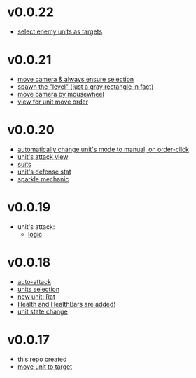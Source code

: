 # v0.0.22
- [select enemy units as targets](https://github.com/rapushka/deck_scaler_rts/pull/39)

# v0.0.21
- [move camera & always ensure selection](https://github.com/rapushka/deck_scaler_rts/pull/29)
- [spawn the "level" (just a gray rectangle in fact)](https://github.com/rapushka/deck_scaler_rts/pull/31)
- [move camera by mousewheel](https://github.com/rapushka/deck_scaler_rts/pull/33)
- [view for unit move order](https://github.com/rapushka/deck_scaler_rts/pull/35)

# v0.0.20
- [automatically change unit's mode to manual, on order-click](https://github.com/rapushka/deck_scaler_rts/pull/19)
- [unit's attack view](https://github.com/rapushka/deck_scaler_rts/pull/17)
- [suits](https://github.com/rapushka/deck_scaler_rts/pull/23)
- [unit's defense stat](https://github.com/rapushka/deck_scaler_rts/pull/25)
- [sparkle mechanic](https://github.com/rapushka/deck_scaler_rts/pull/27)

# v0.0.19
- unit's attack:
  - [logic](https://github.com/rapushka/deck_scaler_rts/pull/15)

# v0.0.18
- [auto-attack](https://github.com/rapushka/deck_scaler_rts/pull/7)
- [units selection](https://github.com/rapushka/deck_scaler_rts/pull/4)
- [new unit: Rat](https://github.com/rapushka/deck_scaler_rts/pull/9)
- [Health and HealthBars are added!](https://github.com/rapushka/deck_scaler_rts/pull/11)
- [unit state change](https://github.com/rapushka/deck_scaler_rts/pull/13)

# v0.0.17
- this repo created
- [move unit to target](https://github.com/rapushka/deck_scaler_rts/pull/2)
